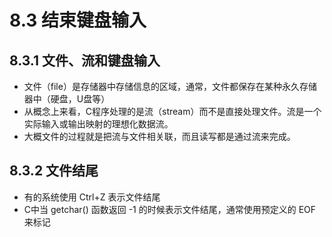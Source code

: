 # 8.3 结束键盘输入

## 8.3.1 文件、流和键盘输入

* 文件（file）是存储器中存储信息的区域，通常，文件都保存在某种永久存储器中（硬盘，U盘等）
* 从概念上来看，C程序处理的是流（stream）而不是直接处理文件。流是一个实际输入或输出映射的理想化数据流。
* 大概文件的过程就是把流与文件相关联，而且读写都是通过流来完成。

## 8.3.2 文件结尾

* 有的系统使用 Ctrl+Z 表示文件结尾
* C中当 getchar() 函数返回 -1 的时候表示文件结尾，通常使用预定义的 EOF 来标记
